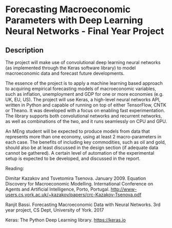 # Forecasting Macroeconomic Parameters with Deep Learning Neural Networks - Final Year Project

## Description
The project will make use of convolutional deep learning neural networks (as implemented through the Keras software library) to model macroeconomic data and forecast future developments.

The essence of the project is to apply a machine learning based approach to acquiring empirical forecasting models of macroeconomic variables, such as inflation, unemployment and GDP for one or more economies (e.g. UK, EU, US). The project will use Keras, a high-level neural networks API, written in Python and capable of running on top of either TensorFlow, CNTK or Theano. It was developed with a focus on enabling fast experimentation. The library supports both convolutional networks and recurrent networks, as well as combinations of the two, and it runs seamlessly on CPU and GPU.

An MEng student will be expected to produce models from data that represents more than one economy, using at least 2 macro-parameters in each case. The benefits of including key commodities, such as oil and gold, should also be at least discussed in the design section (if adequate data cannot be gathered). A certain level of automation of the experimental setup is expected to be developed, and discussed in the report.

Reading:

Dimitar Kazakov and Tsvetomira Tsenova. January 2009. Equation Discovery for Macroeconomic Modelling. International Conference on Agents and Artificial Intelligence, Porto, Portugal. http://www-users.cs.york.ac.uk/~kazakov/papers/crc-Kazakov-Tsenova.pdf

Ranjit Bassi. Forecasting Macroeconomic Data with Neural Networks. 3rd year project, CS Dept, University of York. 2017

Keras: The Python Deep Learning library. https://keras.io
